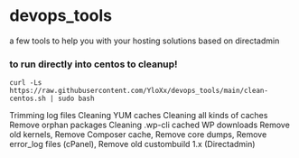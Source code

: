 # devops_tools
a few tools to help you with your hosting solutions based on directadmin



### to run directly into centos to cleanup!

  `curl -Ls https://raw.githubusercontent.com/YloXx/devops_tools/main/clean-centos.sh | sudo bash`

Trimming log files
Cleaning YUM caches
Cleaning all kinds of caches
Remove orphan packages
Cleaning .wp-cli cached WP downloads
Remove old kernels,
Remove Composer cache,
Remove core dumps,
Remove error_log files (cPanel),
Remove old custombuild 1.x (Directadmin)

